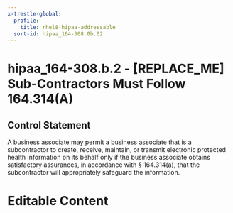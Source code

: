 ```yaml
---
x-trestle-global:
  profile:
    title: rhel8-hipaa-addressable
  sort-id: hipaa_164-308.0b.02
---
```


# hipaa_164-308.b.2 - \[REPLACE_ME\] Sub-Contractors Must Follow 164.314(A)

## Control Statement

A business associate may permit a business associate that is a subcontractor to create, receive, maintain,
or transmit electronic protected health information on its behalf only if the business associate obtains
satisfactory assurances, in accordance with § 164.314(a), that the subcontractor will appropriately
safeguard the information.

# Editable Content

<!-- Make additions and edits below -->
<!-- The above represents the contents of the control as received by the profile, prior to additions. -->
<!-- If the profile makes additions to the control, they will appear below. -->
<!-- The above markdown may not be edited but you may edit the content below, and/or introduce new additions to be made by the profile. -->
<!-- If there is a yaml header at the top, parameter values may be edited. Use --set-parameters to incorporate the changes during assembly. -->
<!-- The content here will then replace what is in the profile for this control, after running profile-assemble. -->
<!-- The current profile has no added parts for this control, but you may add new ones here. -->
<!-- Each addition must have a heading either of the form ## Control my_addition_name -->
<!-- or ## Part a. (where the a. refers to one of the control statement labels.) -->
<!-- "## Control" parts are new parts added after the statement part. -->
<!-- "## Part" parts are new parts added into the top-level statement part with that label. -->
<!-- Subparts may be added with nested hash levels of the form ### My Subpart Name -->
<!-- underneath the parent ## Control or ## Part being added -->
<!-- See https://oscal-compass.github.io/compliance-trestle/tutorials/ssp_profile_catalog_authoring/ssp_profile_catalog_authoring for guidance. -->
